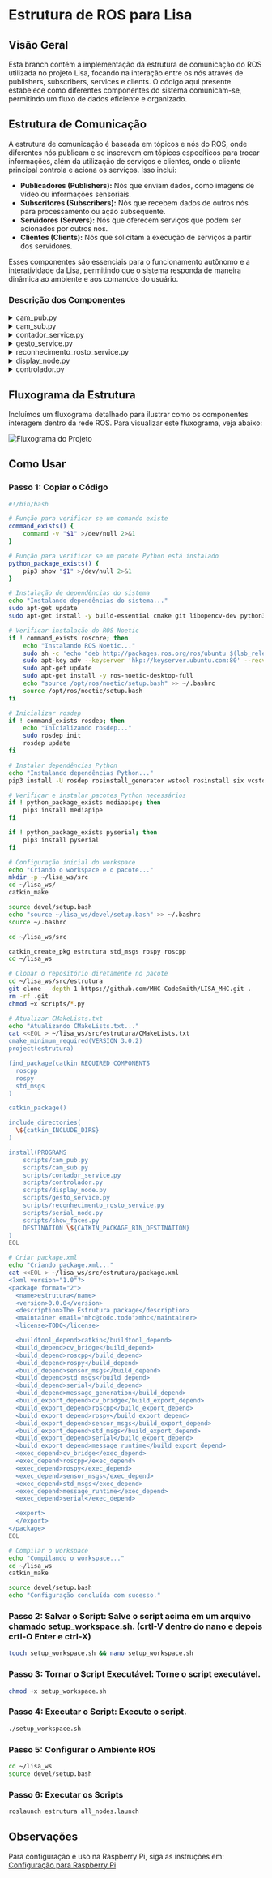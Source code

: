 # Estrutura de ROS para Lisa

## Visão Geral
Esta branch contém a implementação da estrutura de comunicação do ROS utilizada no projeto Lisa, focando na interação entre os nós através de publishers, subscribers, services e clients. O código aqui presente estabelece como diferentes componentes do sistema comunicam-se, permitindo um fluxo de dados eficiente e organizado.

## Estrutura de Comunicação
A estrutura de comunicação é baseada em tópicos e nós do ROS, onde diferentes nós publicam e se inscrevem em tópicos específicos para trocar informações, além da utilização de serviços e clientes, onde o cliente principal controla e aciona os serviços. Isso inclui:

- **Publicadores (Publishers):** Nós que enviam dados, como imagens de vídeo ou informações sensoriais.
- **Subscritores (Subscribers):** Nós que recebem dados de outros nós para processamento ou ação subsequente.
- **Servidores (Servers):** Nós que oferecem serviços que podem ser acionados por outros nós.
- **Clientes (Clients):** Nós que solicitam a execução de serviços a partir dos servidores.

Esses componentes são essenciais para o funcionamento autônomo e a interatividade da Lisa, permitindo que o sistema responda de maneira dinâmica ao ambiente e aos comandos do usuário.

### Descrição dos Componentes

<details>
<summary>cam_pub.py</summary>

#### cam_pub.py
Este script é responsável por capturar imagens da câmera e publicá-las no tópico `/Imagens`.

- **Função `publish_message()`:** Captura imagens da webcam e as publica no tópico `/Imagens`.
  - **`pub = rospy.Publisher('/Imagens', Image, queue_size=10)`:** Inicializa o publisher para o tópico `/Imagens`.
  - **`cap = cv2.VideoCapture(0)`:** Abre a webcam.
  - **`pub.publish(br.cv2_to_imgmsg(frame))`:** Converte a imagem de OpenCV para o formato ROS e publica.

[Veja o código completo aqui](https://github.com/seu_usuario/seu_repositorio/blob/main/src/estrutura/scripts/cam_pub.py)
</details>

<details>
<summary>cam_sub.py</summary>

#### cam_sub.py
Este script se inscreve no tópico `/Imagens` e exibe os frames de vídeo recebidos.

- **Função `callback(data)`:** Recebe e exibe os frames de vídeo.
  - **`br = CvBridge()`:** Converte entre imagens ROS e OpenCV.
  - **`current_frame = br.imgmsg_to_cv2(data)`:** Converte a imagem ROS para OpenCV.
  - **`cv2.imshow("camera", current_frame)`:** Exibe o frame de vídeo.
- **Função `receive_message()`:** Inicializa o nó e se inscreve no tópico `/Imagens`.
  - **`rospy.Subscriber('/Imagens', Image, callback)`:** Se inscreve no tópico e define a função de callback.

[Veja o código completo aqui](https://github.com/seu_usuario/seu_repositorio/blob/main/src/estrutura/scripts/cam_sub.py)
</details>

<details>
<summary>contador_service.py</summary>

#### contador_service.py
Este script implementa o serviço de contagem de dedos utilizando MediaPipe.

- **Função `image_callback(msg)`:** Recebe a imagem do tópico `/Imagens`.
- **Função `process_image(event)`:** Processa a imagem para contar os dedos.
  - **`frame = bridge.imgmsg_to_cv2(self.image, desired_encoding='passthrough')`:** Converte a imagem ROS para OpenCV.
  - **`results = hands.process(frame_rgb)`:** Processa a imagem para detectar mãos.
  - **`self.update_finger_count_streak(finger_count)`:** Atualiza a contagem de dedos.
- **Função `handle_get_finger_count(req)`:** Retorna a contagem de dedos atual.

[Veja o código completo aqui](https://github.com/seu_usuario/seu_repositorio/blob/main/src/estrutura/scripts/contador_service.py)
</details>

<details>
<summary>gesto_service.py</summary>

#### gesto_service.py
Este script implementa o serviço de reconhecimento de gestos utilizando MediaPipe.

- **Função `detect_hand_gesture(frame)`:** Detecta gestos de mão na imagem.
  - **`mp_image = mp.Image(image_format=mp.ImageFormat.SRGB, data=image)`:** Converte a imagem para o formato MediaPipe.
  - **`recognition_result = recognizer.recognize(mp_image)`:** Reconhece gestos na imagem.
  - **`gesture = top_gesture.category_name`:** Obtém o nome do gesto reconhecido.
- **Função `image_callback(msg)`:** Recebe a imagem do tópico `/Imagens`.
  - **`current_image = msg`:** Armazena a imagem recebida.
- **Função `handle_gesture_recognition(req)`:** Processa a imagem e retorna o resultado do reconhecimento de gestos.
  - **`gesture = detect_hand_gesture(frame)`:** Detecta o gesto na imagem atual.
  - **`gesture_counts[gesture] += 1`:** Atualiza a contagem de gestos reconhecidos.
  - **`rospy.set_param('/stop_counting', False)`:** Habilita a contagem de dedos novamente após reconhecer o gesto 5 vezes.
- **Função `gesture_recognition_server()`:** Inicializa o nó do serviço de reconhecimento de gestos.
  - **`rospy.Service('/recognize_gesture', Trigger, handle_gesture_recognition)`:** Define o serviço para reconhecimento de gestos.
  - **`rospy.Subscriber('/Imagens', Image, image_callback)`:** Inscreve-se no tópico de imagens.

[Veja o código completo aqui](https://github.com/seu_usuario/seu_repositorio/blob/main/src/estrutura/scripts/gesto_service.py)
</details>

<details>
<summary>reconhecimento_rosto_service.py</summary>

#### reconhecimento_rosto_service.py
Este script implementa o serviço de reconhecimento de rostos utilizando MediaPipe.

- **Função `image_callback(msg)`:** Recebe a imagem do tópico `/Imagens`.
- **Função `handle_recognize_face(req)`:** Processa a imagem e retorna o resultado do reconhecimento de rosto.
  - **`self.process_image()`:** Processa a imagem para detectar rostos.
  - **`response.success = self.latest_face is not None`:** Verifica se um rosto foi detectado.
- **Função `process_image()`:** Processa a imagem para detectar rostos.
  - **`frame = bridge.imgmsg_to_cv2(self.image, desired_encoding='passthrough')`:** Converte a imagem ROS para OpenCV.
  - **`results = face_detection.process(rgb_frame)`:** Processa a imagem para detectar rostos.
  - **`self.face_pub.publish(bridge.cv2_to_imgmsg(self.latest_face, "bgr8"))`:** Publica a imagem do rosto detectado.

[Veja o código completo aqui](https://github.com/seu_usuario/seu_repositorio/blob/main/src/estrutura/scripts/reconhecimento_rosto_service.py)
</details>

<details>
<summary>display_node.py</summary>

#### display_node.py
Este script exibe GIFs baseados nos gestos reconhecidos.

- **Função `play_gif_with_mpv(gesture)`:** Exibe o GIF correspondente ao gesto reconhecido.
  - **`current_process = subprocess.Popen(command)`:** Executa o comando para exibir o GIF.
- **Função `callback(data)`:** Recebe a mensagem do tópico `/resultados` e determina qual GIF exibir.
  - **`play_gif_with_mpv(gesture_name)`:** Chama a função para exibir o GIF.
- **Função `check_timeout(event)`:** Verifica se houve timeout na recepção das mensagens.
  - **`play_background_gif()`:** Exibe um GIF padrão em caso de timeout.

[Veja o código completo aqui](https://github.com/seu_usuario/seu_repositorio/blob/main/src/estrutura/scripts/display_node.py)
</details>

<details>
<summary>controlador.py</summary>

#### controlador.py
Este script é o cliente principal que aciona diferentes serviços com base nas imagens recebidas.

- **Função `image_callback(msg)`:** Recebe a imagem do tópico `/Imagens`.
- **Função `run()`:** Executa o loop principal do controlador.
  - **`response = self.get_finger_count()`:** Solicita a contagem de dedos.
  - **`gesture_response = self.recognize_gesture()`:** Solicita o reconhecimento de gestos.
  - **`face_response = self.recognize_face()`:** Solicita o reconhecimento de rostos.

[Veja o código completo aqui](https://github.com/seu_usuario/seu_repositorio/blob/main/src/estrutura/scripts/controlador.py)
</details>

## Fluxograma da Estrutura
Incluímos um fluxograma detalhado para ilustrar como os componentes interagem dentro da rede ROS. Para visualizar este fluxograma, veja abaixo:

![Fluxograma do Projeto](Images/fluxograma.png)

## Como Usar

### Passo 1: Copiar o Código

```bash
#!/bin/bash

# Função para verificar se um comando existe
command_exists() {
    command -v "$1" >/dev/null 2>&1
}

# Função para verificar se um pacote Python está instalado
python_package_exists() {
    pip3 show "$1" >/dev/null 2>&1
}

# Instalação de dependências do sistema
echo "Instalando dependências do sistema..."
sudo apt-get update
sudo apt-get install -y build-essential cmake git libopencv-dev python3-pip mpv

# Verificar instalação do ROS Noetic
if ! command_exists roscore; then
    echo "Instalando ROS Noetic..."
    sudo sh -c 'echo "deb http://packages.ros.org/ros/ubuntu $(lsb_release -sc) main" > /etc/apt/sources.list.d/ros-latest.list'
    sudo apt-key adv --keyserver 'hkp://keyserver.ubuntu.com:80' --recv-key C1CF6E31E6BADE8868B172B4F42ED6FBAB17C654
    sudo apt-get update
    sudo apt-get install -y ros-noetic-desktop-full
    echo "source /opt/ros/noetic/setup.bash" >> ~/.bashrc
    source /opt/ros/noetic/setup.bash
fi

# Inicializar rosdep
if ! command_exists rosdep; then
    echo "Inicializando rosdep..."
    sudo rosdep init
    rosdep update
fi

# Instalar dependências Python
echo "Instalando dependências Python..."
pip3 install -U rosdep rosinstall_generator wstool rosinstall six vcstools

# Verificar e instalar pacotes Python necessários
if ! python_package_exists mediapipe; then
    pip3 install mediapipe
fi

if ! python_package_exists pyserial; then
    pip3 install pyserial
fi

# Configuração inicial do workspace
echo "Criando o workspace e o pacote..."
mkdir -p ~/lisa_ws/src
cd ~/lisa_ws/
catkin_make

source devel/setup.bash
echo "source ~/lisa_ws/devel/setup.bash" >> ~/.bashrc
source ~/.bashrc

cd ~/lisa_ws/src

catkin_create_pkg estrutura std_msgs rospy roscpp
cd ~/lisa_ws

# Clonar o repositório diretamente no pacote
cd ~/lisa_ws/src/estrutura
git clone --depth 1 https://github.com/MHC-CodeSmith/LISA_MHC.git .
rm -rf .git
chmod +x scripts/*.py

# Atualizar CMakeLists.txt
echo "Atualizando CMakeLists.txt..."
cat <<EOL > ~/lisa_ws/src/estrutura/CMakeLists.txt
cmake_minimum_required(VERSION 3.0.2)
project(estrutura)

find_package(catkin REQUIRED COMPONENTS
  roscpp
  rospy
  std_msgs
)

catkin_package()

include_directories(
  \${catkin_INCLUDE_DIRS}
)

install(PROGRAMS
    scripts/cam_pub.py
    scripts/cam_sub.py
    scripts/contador_service.py
    scripts/controlador.py
    scripts/display_node.py
    scripts/gesto_service.py
    scripts/reconhecimento_rosto_service.py
    scripts/serial_node.py
    scripts/show_faces.py
    DESTINATION \${CATKIN_PACKAGE_BIN_DESTINATION}
)
EOL

# Criar package.xml
echo "Criando package.xml..."
cat <<EOL > ~/lisa_ws/src/estrutura/package.xml
<?xml version="1.0"?>
<package format="2">
  <name>estrutura</name>
  <version>0.0.0</version>
  <description>The Estrutura package</description>
  <maintainer email="mhc@todo.todo">mhc</maintainer>
  <license>TODO</license>

  <buildtool_depend>catkin</buildtool_depend>
  <build_depend>cv_bridge</build_depend>
  <build_depend>roscpp</build_depend>
  <build_depend>rospy</build_depend>
  <build_depend>sensor_msgs</build_depend>
  <build_depend>std_msgs</build_depend>
  <build_depend>serial</build_depend>
  <build_depend>message_generation</build_depend>
  <build_export_depend>cv_bridge</build_export_depend>
  <build_export_depend>roscpp</build_export_depend>
  <build_export_depend>rospy</build_export_depend>
  <build_export_depend>sensor_msgs</build_export_depend>
  <build_export_depend>std_msgs</build_export_depend>
  <build_export_depend>serial</build_export_depend>
  <build_export_depend>message_runtime</build_export_depend>
  <exec_depend>cv_bridge</exec_depend>
  <exec_depend>roscpp</exec_depend>
  <exec_depend>rospy</exec_depend>
  <exec_depend>sensor_msgs</exec_depend>
  <exec_depend>std_msgs</exec_depend>
  <exec_depend>message_runtime</exec_depend>
  <exec_depend>serial</exec_depend>

  <export>
  </export>
</package>
EOL

# Compilar o workspace
echo "Compilando o workspace..."
cd ~/lisa_ws
catkin_make

source devel/setup.bash
echo "Configuração concluída com sucesso."

```

### Passo 2: Salvar o Script: Salve o script acima em um arquivo chamado setup_workspace.sh. (crtl-V dentro do nano e depois crtl-O Enter e ctrl-X)
```bash
touch setup_workspace.sh && nano setup_workspace.sh
```

### Passo 3: Tornar o Script Executável: Torne o script executável.
```bash
chmod +x setup_workspace.sh
```

### Passo 4: Executar o Script: Execute o script.
```bash
./setup_workspace.sh
```

### Passo 5: Configurar o Ambiente ROS
```bash
cd ~/lisa_ws
source devel/setup.bash
```

### Passo 6: Executar os Scripts
```bash
roslaunch estrutura all_nodes.launch
```

## Observações

Para configuração e uso na Raspberry Pi, siga as instruções em:
[Configuração para Raspberry Pi](link_para_outro_md.md)

